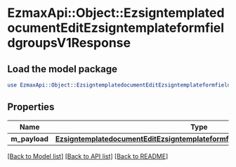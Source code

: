 # EzmaxApi::Object::EzsigntemplatedocumentEditEzsigntemplateformfieldgroupsV1Response

## Load the model package
```perl
use EzmaxApi::Object::EzsigntemplatedocumentEditEzsigntemplateformfieldgroupsV1Response;
```

## Properties
Name | Type | Description | Notes
------------ | ------------- | ------------- | -------------
**m_payload** | [**EzsigntemplatedocumentEditEzsigntemplateformfieldgroupsV1ResponseMPayload**](EzsigntemplatedocumentEditEzsigntemplateformfieldgroupsV1ResponseMPayload.md) |  | 

[[Back to Model list]](../README.md#documentation-for-models) [[Back to API list]](../README.md#documentation-for-api-endpoints) [[Back to README]](../README.md)


